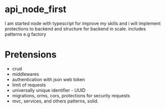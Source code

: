 # api_node_first
I am started node with typescript for improve my skills and i will implement protections to backend and structure for backend in scale. includes patterns e.g factory

# Pretensions

- crud
- middlewares
- authentication with json web token
- limit of requests
- universally unique identifier - UUID
- migrations, orms, cors, protections for security requests
- mvc, services, and others patterns, solid.
